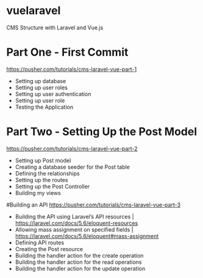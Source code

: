 # vuelaravel

CMS Structure with Laravel and Vue.js 

# Part One - First Commit
https://pusher.com/tutorials/cms-laravel-vue-part-1

- Setting up database
- Setting up user roles
- Setting up user authentication
- Setting up user role
- Testing the Application

# Part Two - Setting Up the Post Model
https://pusher.com/tutorials/cms-laravel-vue-part-2

- Setting up Post model
- Creating a database seeder for the Post table
- Defining the relationships
- Setting up the routes
- Setting up the Post Controller
- Building my views

#Building an API
https://pusher.com/tutorials/cms-laravel-vue-part-3

- Building the API using Laravel’s API resources | https://laravel.com/docs/5.6/eloquent-resources
- Allowing mass assignment on specified fields | https://laravel.com/docs/5.6/eloquent#mass-assignment
- Defining API routes
- Creating the Post resource
- Building the handler action for the create operation
- Building the handler action for the read operations
- Building the handler action for the update operation





